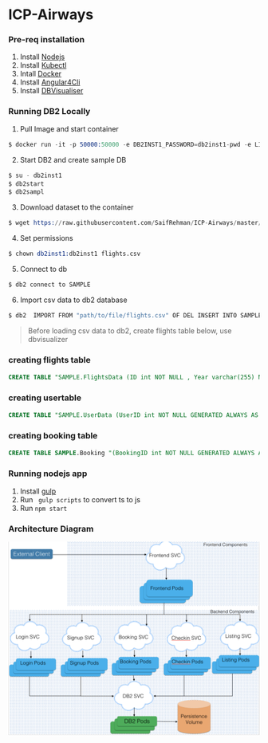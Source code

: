 # ICP-Airways
### Pre-req installation 
1. Install [Nodejs](https://nodejs.org/en/download/)
2. Install [Kubectl](https://kubernetes.io/docs/tasks/tools/install-kubectl/)
3. Intall [Docker](https://docs.docker.com/install/)
4. Install [Angular4Cli](https://cli.angular.io)
5. Install [DBVisualiser](https://www.dbvis.com/download/)

### Running DB2 Locally
1. Pull Image and start container
```s
$ docker run -it -p 50000:50000 -e DB2INST1_PASSWORD=db2inst1-pwd -e LICENSE=accept ibmcom/db2express-c:latest bash
```
2. Start DB2 and create sample DB
```s
$ su - db2inst1
$ db2start
$ db2sampl
```
3. Download dataset to the container
```s
$ wget https://raw.githubusercontent.com/SaifRehman/ICP-Airways/master/dataset/flights.csv 
```
4. Set permissions
```s
$ chown db2inst1:db2inst1 flights.csv
```
5. Connect to db
```s
$ db2 connect to SAMPLE
```
6. Import csv data to db2 database
```s
$ db2  IMPORT FROM "path/to/file/flights.csv" OF DEL INSERT INTO SAMPLE.FlightsData
```
> Before loading csv data to db2, create flights table below, use dbvisualizer

### creating flights table
```SQL
CREATE TABLE "SAMPLE.FlightsData (ID int NOT NULL , Year varchar(255) NULL , Month varchar(255) NULL, DayofMonth varchar(255) NULL, DepTime varchar(255) NULL,  CRSDepTime varchar(255) NULL, ArrTime varchar(255) NULL, CRSArrTime varchar(255) NULL, FlightNum varchar(255) NULL, TailNum varchar(255) NULL, ActualElapsedTime varchar(255) NULL, CRSElapsedTime varchar(255) NULL, Airtime varchar(255) NULL, ArrDelay varchar(255) NULL, DepDelay varchar(255) NULL,   Origin varchar(255) NULL, Dest varchar(255) NULL, Distance varchar(255) NULL, PRIMARY KEY (ID))"
```
### creating usertable
```SQL
CREATE TABLE "SAMPLE.UserData (UserID int NOT NULL GENERATED ALWAYS AS IDENTITY (START WITH 1 INCREMENT BY 1) , LastName varchar(255) NULL , FirstName varchar(255) NULL, Location varchar(255) NULL, Email varchar(255) NULL,  Password varchar(255) NULL, Age int NULL, PRIMARY KEY (UserID))"
```
### creating booking table
```SQL
CREATE TABLE SAMPLE.Booking "(BookingID int NOT NULL GENERATED ALWAYS AS IDENTITY (START WITH 1 INCREMENT BY 1) ,TS TIMESTAMP NOT NULL , Checkin varchar(255) NOT NULL, UserID INT NOT NULL, FlightID INT NOT NULL, FOREIGN KEY (UserID) REFERENCES SAMPLE.UserData(UserID), FOREIGN KEY (FlightID) REFERENCES SAMPLE.FlightsData(ID), PRIMARY KEY (BookingID))"
```

### Running nodejs app
1. Install [gulp](https://github.com/gulpjs/gulp/blob/master/docs/getting-started.md)
2. Run ``` gulp scripts``` to convert ts to js
3. Run ```npm start```

### Architecture Diagram
![1](arch_diagram.png)